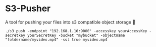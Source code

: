 # S3-Pusher

A tool for pushing your files into s3 compatible object storage 🚀

```
./s3_push -endpoint "192.168.1.10:9000" -accesskey yourAccessKey -secretkey yourSecretKey -bucket "mybucket" -objectname "foldername/myvideo.mp4" -ssl true myvideo.mp4
```